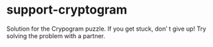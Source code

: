 # support-cryptogram
Solution for the Crypogram puzzle.
If you get stuck, don’ t give up! Try solving the problem with a partner.
